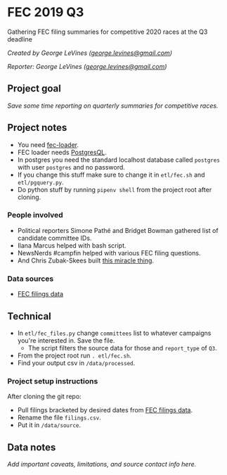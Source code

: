 # FEC 2019 Q3

Gathering FEC filing summaries for competitive 2020 races at the Q3 deadline

*Created by George LeVines (<george.levines@gmail.com>)*

*Reporter: George LeVines (<george.levines@gmail.com>)*

## Project goal

*Save some time reporting on quarterly summaries for competitive races.*

## Project notes

* You need [fec-loader](https://github.com/PublicI/fec-loader/).
* FEC loader needs [PostgresQL](https://www.postgresql.org/download/).
* In postgres you need the standard localhost database called `postgres` with user `postgres` and no password.
 * If you change this stuff make sure to change it in `etl/fec.sh` and `etl/pgquery.py`.
* Do python stuff by running `pipenv shell` from the project root after cloning.

### People involved

* Political reporters Simone Pathé and Bridget Bowman gathered list of candidate committee IDs. 
* Ilana Marcus helped with bash script. 
* NewsNerds #campfin helped with various FEC filing questions. 
* And Chris Zubak-Skees built [this miracle thing](https://github.com/PublicI/fec-loader/).

### Data sources

* [FEC filings data](https://www.fec.gov/data/filings/?data_type=efiling)

## Technical

* In `etl/fec_files.py` change `committees` list to whatever campaigns you're interested in. Save the file.
  * The script filters the source data for those and `report_type` of `Q3`.
* From the project root run `. etl/fec.sh`.
* Find your output csv in `/data/processed`.

### Project setup instructions

After cloning the git repo:

* Pull filings bracketed by desired dates from [FEC filings data](https://www.fec.gov/data/filings/?data_type=efiling).
* Rename the file `filings.csv`.
* Put it in `/data/source`.

## Data notes

*Add important caveats, limitations, and source contact info here.*
